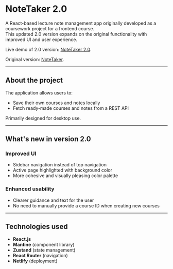 # NoteTaker 2.0

A React-based lecture note management app originally developed as a coursework project for a frontend course.  
This updated 2.0 version expands on the original functionality with improved UI and user experience.

Live demo of 2.0 version: [NoteTaker 2.0](https://notetaker2-demo.netlify.app/).

Original version: [NoteTaker](https://github.com/hennamarleena/NoteTaker).

---

## About the project

The application allows users to:

- Save their own courses and notes locally
- Fetch ready-made courses and notes from a REST API

Primarily designed for desktop use.

---

## What's new in version 2.0

### Improved UI

- Sidebar navigation instead of top navigation
- Active page highlighted with background color
- More cohesive and visually pleasing color palette

### Enhanced usability

- Clearer guidance and text for the user
- No need to manually provide a course ID when creating new courses

---

## Technologies used

- **React.js**
- **Mantine** (component library)
- **Zustand** (state management)
- **React Router** (navigation)
- **Netlify** (deployment)